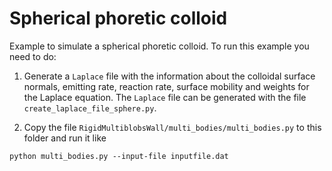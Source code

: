 # Spherical phoretic colloid
Example to simulate a spherical phoretic colloid.
To run this example you need to do:

1. Generate a `Laplace` file with the information about the colloidal surface normals, emitting rate, reaction rate, surface mobility and weights for the Laplace equation.
The `Laplace` file can be generated with the file `create_laplace_file_sphere.py`.

2. Copy the file `RigidMultiblobsWall/multi_bodies/multi_bodies.py` to this folder and run it like

```
python multi_bodies.py --input-file inputfile.dat
```


